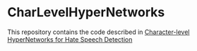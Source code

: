 # CharLevelHyperNetworks

This repository contains the code described in [Character-level HyperNetworks for Hate Speech Detection](https://arxiv.org/abs/2111.06336 "Character-level HyperNetworks for Hate Speech Detection")

